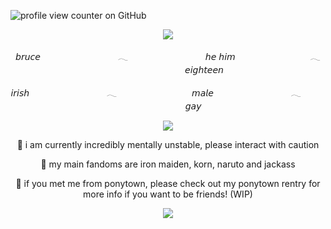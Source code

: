![profile view counter on GitHub](https://komarev.com/ghpvc/?username=ShootAllTheClowns)

<p align=center><img src="https://i.pinimg.com/1200x/c3/2d/1d/c32d1de21d96b32d1b3b6c3b914bd9fa.jpg"/>
<p align=center>𝘣𝘳𝘶𝘤𝘦 ㅤㅤㅤㅤㅤㅤㅤㅤㅤ 𓂃 ㅤㅤㅤㅤㅤㅤㅤㅤㅤ 𝘩𝘦 𝘩𝘪𝘮  ㅤㅤㅤㅤㅤㅤㅤㅤㅤ𓂃  ㅤㅤㅤㅤㅤㅤㅤㅤㅤ𝘦𝘪𝘨𝘩𝘵𝘦𝘦𝘯
<p align=center>𝘪𝘳𝘪𝘴𝘩 ㅤㅤㅤㅤㅤㅤㅤㅤㅤ 𓂃ㅤㅤㅤㅤㅤㅤㅤㅤㅤ  𝘮𝘢𝘭𝘦 ㅤㅤㅤㅤㅤㅤㅤㅤㅤ 𓂃ㅤㅤㅤㅤㅤㅤㅤㅤㅤ  𝘨𝘢𝘺
  <p align=center><img src="https://64.media.tumblr.com/1a550eae39d88f66f42052ec27210753/f726d737f3264f84-cf/s1280x1920/172489f712654dd06a7426a8aef24712ac711d40.pnj"/>
<p align=center>🍥 i am currently incredibly mentally unstable, please interact with caution
<p align=center>🍥 my main fandoms are iron maiden, korn, naruto and jackass
<p align=center>🍥 if you met me from ponytown, please check out my ponytown rentry for more info if you want to be friends! (WIP)
<p align=center><img src="https://64.media.tumblr.com/1a550eae39d88f66f42052ec27210753/f726d737f3264f84-cf/s1280x1920/172489f712654dd06a7426a8aef24712ac711d40.pnj"/>
